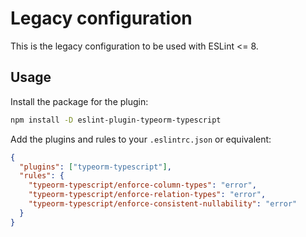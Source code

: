 # Legacy configuration

This is the legacy configuration to be used with ESLint <= 8.

## Usage

Install the package for the plugin:

```sh
npm install -D eslint-plugin-typeorm-typescript
```

Add the plugins and rules to your `.eslintrc.json` or equivalent:

```json
{
  "plugins": ["typeorm-typescript"],
  "rules": {
    "typeorm-typescript/enforce-column-types": "error",
    "typeorm-typescript/enforce-relation-types": "error",
    "typeorm-typescript/enforce-consistent-nullability": "error"
  }
}
```
